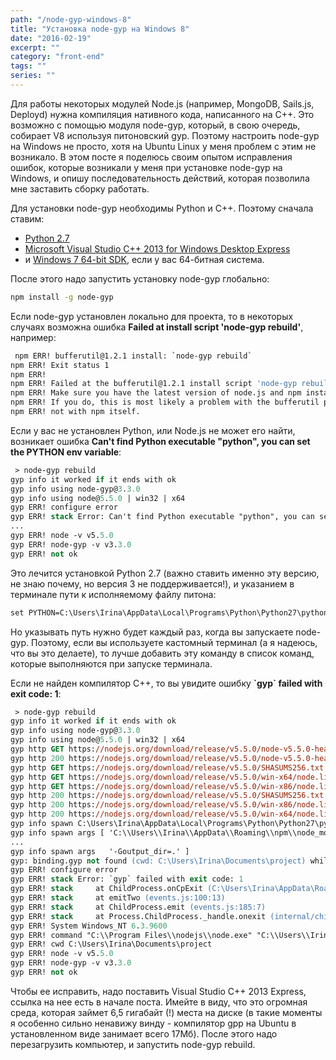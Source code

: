 ```yaml
---
path: "/node-gyp-windows-8"
title: "Установка node-gyp на Windows 8"
date: "2016-02-19"
excerpt: ""
category: "front-end"
tags: ""
series: ""
---
```


Для работы некоторых модулей Node.js (например, MongoDB, Sails.js, Deployd) нужна компиляция нативного кода, написанного на C++. Это возможно с помощью модуля node-gyp, который, в свою очередь, собирает V8 используя питоновский gyp. Поэтому настроить node-gyp на Windows не просто, хотя на Ubuntu Linux у меня проблем с этим не возникало. В этом посте я поделюсь своим опытом исправления ошибок, которые возникали у меня при установке node-gyp на Windows, и опишу последовательность действий, которая позволила мне заставить сборку работать.

Для установки node-gyp необходимы Python и C++. Поэтому сначала ставим:

- [Python 2.7](https://www.python.org/downloads/release/python-2710/)
- [Microsoft Visual Studio C++ 2013 for Windows Desktop Express](https://www.microsoft.com/en-gb/download/details.aspx?id=44914)
- и [Windows 7 64-bit SDK](https://www.microsoft.com/en-us/download/details.aspx?id=8279), если у вас 64-битная система.

После этого надо запустить установку node-gyp глобально:

```sh
npm install -g node-gyp
```

Если node-gyp установлен локально для проекта, то в некоторых случаях возможна ошибка **Failed at install script 'node-gyp rebuild'**, например:

```sh
 npm ERR! bufferutil@1.2.1 install: `node-gyp rebuild`
npm ERR! Exit status 1
npm ERR!
npm ERR! Failed at the bufferutil@1.2.1 install script 'node-gyp rebuild'.
npm ERR! Make sure you have the latest version of node.js and npm installed.
npm ERR! If you do, this is most likely a problem with the bufferutil package,
npm ERR! not with npm itself. 
```

Если у вас не установлен Python, или Node.js не может его найти, возникает ошибка **Can't find Python executable "python", you can set the PYTHON env variable**:

```ps
 > node-gyp rebuild
gyp info it worked if it ends with ok
gyp info using node-gyp@3.3.0
gyp info using node@5.5.0 | win32 | x64
gyp ERR! configure error
gyp ERR! stack Error: Can't find Python executable "python", you can set the PYTHON env variable.
...
gyp ERR! node -v v5.5.0
gyp ERR! node-gyp -v v3.3.0
gyp ERR! not ok 
```

Это лечится установкой Python 2.7 (важно ставить именно эту версию, не знаю почему, но версия 3 не поддерживается!), и указанием в терминале пути к исполняемому файлу питона:

```ps
set PYTHON=C:\Users\Irina\AppData\Local\Programs\Python\Python27\python.exe
```

Но указывать путь нужно будет каждый раз, когда вы запускаете node-gyp. Поэтому, если вы используете кастомный терминал (а я надеюсь, что вы это делаете), то лучше добавить эту команду в список команд, которые выполняются при запуске терминала.

Если не найден компилятор С++, то вы увидите ошибку **\`gyp\` failed with exit code: 1**:

```ps
 > node-gyp rebuild
gyp info it worked if it ends with ok
gyp info using node-gyp@3.3.0
gyp info using node@5.5.0 | win32 | x64
gyp http GET https://nodejs.org/download/release/v5.5.0/node-v5.5.0-headers.tar.gz
gyp http 200 https://nodejs.org/download/release/v5.5.0/node-v5.5.0-headers.tar.gz
gyp http GET https://nodejs.org/download/release/v5.5.0/SHASUMS256.txt
gyp http GET https://nodejs.org/download/release/v5.5.0/win-x64/node.lib
gyp http GET https://nodejs.org/download/release/v5.5.0/win-x86/node.lib
gyp http 200 https://nodejs.org/download/release/v5.5.0/SHASUMS256.txt
gyp http 200 https://nodejs.org/download/release/v5.5.0/win-x86/node.lib
gyp http 200 https://nodejs.org/download/release/v5.5.0/win-x64/node.lib
gyp info spawn C:\Users\Irina\AppData\Local\Programs\Python\Python27\python.exe
gyp info spawn args [ 'C:\\Users\\Irina\\AppData\\Roaming\\npm\\node_modules\\node-gyp\\gyp\\gyp_main.py',
...
gyp info spawn args   '-Goutput_dir=.' ]
gyp: binding.gyp not found (cwd: C:\Users\Irina\Documents\project) while trying to load binding.gyp
gyp ERR! configure error
gyp ERR! stack Error: `gyp` failed with exit code: 1
gyp ERR! stack     at ChildProcess.onCpExit (C:\Users\Irina\AppData\Roaming\npm\node_modules\node-gyp\lib\configure.js:305:16)
gyp ERR! stack     at emitTwo (events.js:100:13)
gyp ERR! stack     at ChildProcess.emit (events.js:185:7)
gyp ERR! stack     at Process.ChildProcess._handle.onexit (internal/child_process.js:200:12)
gyp ERR! System Windows_NT 6.3.9600
gyp ERR! command "C:\\Program Files\\nodejs\\node.exe" "C:\\Users\\Irina\\AppData\\Roaming\\npm\\node_modules\\node-gyp\\bin\\node-gyp.js" "rebuild"
gyp ERR! cwd C:\Users\Irina\Documents\project
gyp ERR! node -v v5.5.0
gyp ERR! node-gyp -v v3.3.0
gyp ERR! not ok 
```

Чтобы ее исправить, надо поставить Visual Studio C++ 2013 Express, ссылка на нее есть в начале поста. Имейте в виду, что это огромная среда, которая займет 6,5 гигабайт (!) места на диске (в такие моменты я особенно сильно ненавижу винду - компилятор gpp на Ubuntu в установленном виде занимает всего 17Мб). После этого надо перезагрузить компьютер, и запустить node-gyp rebuild.
